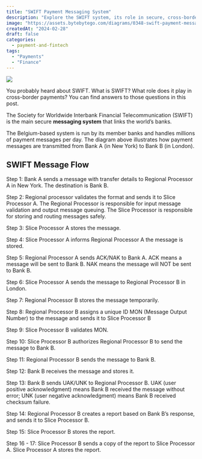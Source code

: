 ```yaml
---
title: "SWIFT Payment Messaging System"
description: "Explore the SWIFT system, its role in secure, cross-border payments."
image: "https://assets.bytebytego.com/diagrams/0348-swift-payment-messaging-system.png"
createdAt: "2024-02-28"
draft: false
categories:
  - payment-and-fintech
tags:
  - "Payments"
  - "Finance"
---
```


![](https://assets.bytebytego.com/diagrams/0348-swift-payment-messaging-system.png)

You probably heard about SWIFT. What is SWIFT? What role does it play in cross-border payments? You can find answers to those questions in this post.

The Society for Worldwide Interbank Financial Telecommunication (SWIFT) is the main secure **messaging system** that links the world’s banks.

The Belgium-based system is run by its member banks and handles millions of payment messages per day. The diagram above illustrates how payment messages are transmitted from Bank A (in New York) to Bank B (in London).

## SWIFT Message Flow

Step 1: Bank A sends a message with transfer details to Regional Processor A in New York. The destination is Bank B.

Step 2: Regional processor validates the format and sends it to Slice Processor A. The Regional Processor is responsible for input message validation and output message queuing. The Slice Processor is responsible for storing and routing messages safely.

Step 3: Slice Processor A stores the message.

Step 4: Slice Processor A informs Regional Processor A the message is stored.

Step 5: Regional Processor A sends ACK/NAK to Bank A. ACK means a message will be sent to Bank B. NAK means the message will NOT be sent to Bank B.

Step 6: Slice Processor A sends the message to Regional Processor B in London.

Step 7: Regional Processor B stores the message temporarily.

Step 8: Regional Processor B assigns a unique ID MON (Message Output Number) to the message and sends it to Slice Processor B

Step 9: Slice Processor B validates MON.

Step 10: Slice Processor B authorizes Regional Processor B to send the message to Bank B.

Step 11: Regional Processor B sends the message to Bank B.

Step 12: Bank B receives the message and stores it.

Step 13: Bank B sends UAK/UNK to Regional Processor B. UAK (user positive acknowledgment) means Bank B received the message without error; UNK (user negative acknowledgment) means Bank B received checksum failure.

Step 14: Regional Processor B creates a report based on Bank B’s response, and sends it to Slice Processor B.

Step 15: Slice Processor B stores the report.

Step 16 - 17: Slice Processor B sends a copy of the report to Slice Processor A. Slice Processor A stores the report.
